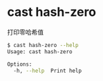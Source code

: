 # cast hash-zero

打印零哈希值

```bash
$ cast hash-zero --help
Usage: cast hash-zero

Options:
  -h, --help  Print help
```